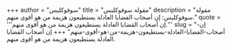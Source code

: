 +++
author = "سوفوكليس"
title = "مقولة سوفوكليس"
description = "مقولة سوفوكليس: إن أصحاب القضايا العادلة يستطيعون هزيمة من هو أقوى منهم."
quote = '''إن أصحاب القضايا العادلة يستطيعون هزيمة من هو أقوى منهم.'''
slug = "إن-أصحاب-القضايا-العادلة-يستطيعون-هزيمة-من-هو-أقوى-منهم"
+++
إن أصحاب القضايا العادلة يستطيعون هزيمة من هو أقوى منهم.
